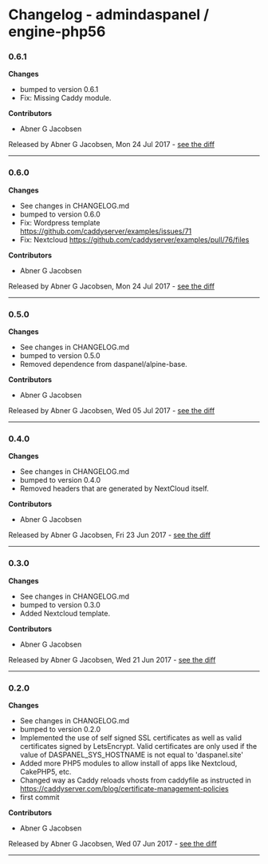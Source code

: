 # Changelog - admindaspanel / engine-php56

### 0.6.1
__Changes__

- bumped to version 0.6.1
- Fix: Missing Caddy module.

__Contributors__

- Abner G Jacobsen

Released by Abner G Jacobsen, Mon 24 Jul 2017 -
[see the diff](https://github.com/admindaspanel/engine-php56/compare/0.6.0...0.6.1#diff)
______________

### 0.6.0
__Changes__

- See changes in CHANGELOG.md
- bumped to version 0.6.0
- Fix: Wordpress template https://github.com/caddyserver/examples/issues/71
- Fix: Nextcloud https://github.com/caddyserver/examples/pull/76/files

__Contributors__

- Abner G Jacobsen

Released by Abner G Jacobsen, Mon 24 Jul 2017 -
[see the diff](https://github.com/admindaspanel/engine-php56/compare/0.5.0...0.6.0#diff)
______________

### 0.5.0
__Changes__

- See changes in CHANGELOG.md
- bumped to version 0.5.0
- Removed dependence from daspanel/alpine-base.

__Contributors__

- Abner G Jacobsen

Released by Abner G Jacobsen, Wed 05 Jul 2017 -
[see the diff](https://github.com/admindaspanel/engine-php56/compare/0.4.0...0.5.0#diff)
______________

### 0.4.0
__Changes__

- See changes in CHANGELOG.md
- bumped to version 0.4.0
- Removed headers that are generated by NextCloud itself.

__Contributors__

- Abner G Jacobsen

Released by Abner G Jacobsen, Fri 23 Jun 2017 -
[see the diff](https://github.com/admindaspanel/engine-php56/compare/0.3.0...0.4.0#diff)
______________

### 0.3.0
__Changes__

- See changes in CHANGELOG.md
- bumped to version 0.3.0
- Added Nextcloud template.

__Contributors__

- Abner G Jacobsen

Released by Abner G Jacobsen, Wed 21 Jun 2017 -
[see the diff](https://github.com/admindaspanel/engine-php56/compare/0.2.0...0.3.0#diff)
______________

### 0.2.0
__Changes__

- See changes in CHANGELOG.md
- bumped to version 0.2.0
- Implemented the use of self signed SSL certificates as well as valid certificates signed by LetsEncrypt. Valid certificates are only used if the value of DASPANEL_SYS_HOSTNAME is not equal to 'daspanel.site'
- Added more PHP5 modules to allow install of apps like Nextcloud, CakePHP5, etc.
- Changed way as Caddy reloads vhosts from caddyfile as instructed in https://caddyserver.com/blog/certificate-management-policies
- first commit

__Contributors__

- Abner G Jacobsen

Released by Abner G Jacobsen, Wed 07 Jun 2017 -
[see the diff](https://github.com/admindaspanel/engine-php56/compare/5d04978311e536c332c29f17b5c247f935819f06...0.2.0#diff)
______________


